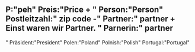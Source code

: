 P:"peh"
Preis:"Price
+
"
Person:"Person"
Postleitzahl:"
zip code
-"
Partner:"
partner
+
Einst waren wir Partner.
"
Parnerin:"
partner
-
"
Präsident:"President"
Polen:"Poland"
Polnish:"Polish"
Portugal:"Portugal"